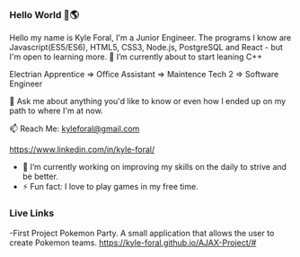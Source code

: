 ### Hello World 👋🌎

Hello my name is Kyle Foral, I'm a Junior Engineer. The programs I know are  Javascript(ES5/ES6), HTML5, CSS3, Node.js, PostgreSQL and React - but I'm open to learning more. 🌱 I’m currently about to start leaning C++

Electrian Apprentice => Office Assistant => Maintence Tech 2 => Software Engineer

💬 Ask me about anything you'd like to know or even how I ended up on my path to where I'm at now.

 📫 Reach Me: 
 kyleforal@gmail.com
 
 https://www.linkedin.com/in/kyle-foral/


- 🔭 I’m currently working on improving my skills on the daily to strive and be better.
- ⚡ Fun fact: I love to play games in my free time.

 ### Live Links
 -First Project Pokemon Party.
 A small application that allows the user to create Pokemon teams.
 https://kyle-foral.github.io/AJAX-Project/#


<!--
**kyle-foral/kyle-foral** is a ✨ _special_ ✨ repository because its `README.md` (this file) appears on your GitHub profile.


